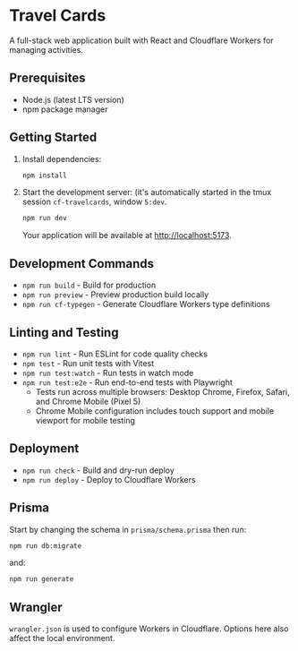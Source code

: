 # Travel Cards

A full-stack web application built with React and Cloudflare Workers for managing activities.

## Prerequisites

- Node.js (latest LTS version)
- npm package manager

## Getting Started

1. Install dependencies:
   ```bash
   npm install
   ```

2. Start the development server: (it's automatically started in the tmux session `cf-travelcards`, window `5:dev`.
   ```bash
   npm run dev
   ```
   
   Your application will be available at [http://localhost:5173](http://localhost:5173).

## Development Commands

- `npm run build` - Build for production
- `npm run preview` - Preview production build locally
- `npm run cf-typegen` - Generate Cloudflare Workers type definitions

## Linting and Testing

- `npm run lint` - Run ESLint for code quality checks
- `npm test` - Run unit tests with Vitest
- `npm run test:watch` - Run tests in watch mode
- `npm run test:e2e` - Run end-to-end tests with Playwright
  - Tests run across multiple browsers: Desktop Chrome, Firefox, Safari, and Chrome Mobile (Pixel 5)
  - Chrome Mobile configuration includes touch support and mobile viewport for mobile testing

## Deployment

- `npm run check` - Build and dry-run deploy
- `npm run deploy` - Deploy to Cloudflare Workers

## Prisma

Start by changing the schema in `prisma/schema.prisma` then run:

```bash
npm run db:migrate
```

and:
```bash
npm run generate
```

## Wrangler

`wrangler.json` is used to configure Workers in Cloudflare.
Options here also affect the local environment.
